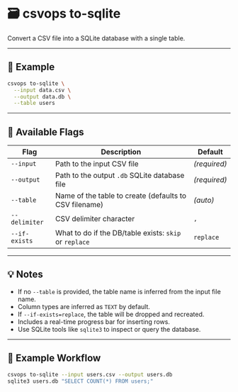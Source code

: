 # 🗃️ csvops to-sqlite

Convert a CSV file into a SQLite database with a single table.

---

## 🧪 Example

```bash
csvops to-sqlite \
  --input data.csv \
  --output data.db \
  --table users
```

---

## 🔧 Available Flags

| Flag           | Description                                                   | Default       |
|----------------|---------------------------------------------------------------|---------------|
| `--input`      | Path to the input CSV file                                    | *(required)*  |
| `--output`     | Path to the output `.db` SQLite database file                 | *(required)*  |
| `--table`      | Name of the table to create (defaults to CSV filename)        | *(auto)*      |
| `--delimiter`  | CSV delimiter character                                       | `,`           |
| `--if-exists`  | What to do if the DB/table exists: `skip` or `replace`        | `replace`     |

---

## 💡 Notes

- If no `--table` is provided, the table name is inferred from the input file name.
- Column types are inferred as `TEXT` by default.
- If `--if-exists=replace`, the table will be dropped and recreated.
- Includes a real-time progress bar for inserting rows.
- Use SQLite tools like `sqlite3` to inspect or query the database.

---

## 📂 Example Workflow

```bash
csvops to-sqlite --input users.csv --output users.db
sqlite3 users.db "SELECT COUNT(*) FROM users;"
```
